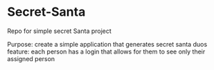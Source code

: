 # Secret-Santa
Repo for simple secret Santa project

Purpose: create a simple application that generates secret santa duos 
feature: each person has a login that allows for them to see only their assigned person


